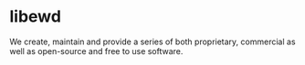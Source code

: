 # libewd

We create, maintain and provide a series of both proprietary, commercial as well as open-source and free to use software.
